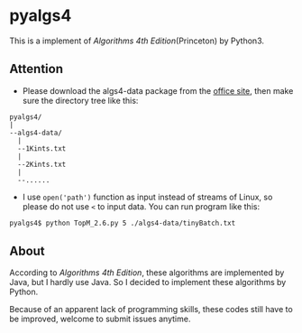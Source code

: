 # pyalgs4
This is a implement of *Algorithms 4th Edition*(Princeton) by Python3.
## Attention
- Please download the algs4-data package from the [office site](http://algs4.cs.princeton.edu/code/), then make sure the directory tree like this:

```
pyalgs4/
|
--algs4-data/
  |
  --1Kints.txt
  |
  --2Kints.txt
  |
  --......
```

- I use ```open('path')``` function as input instead of streams of Linux, so please do not use ```<```  to input data.
   You can run program like this:
```bash
pyalgs4$ python TopM_2.6.py 5 ./algs4-data/tinyBatch.txt
```

## About
According to *Algorithms 4th Edition*, these algorithms are implemented by Java, but I hardly use Java. So I decided to implement these algorithms by Python.

Because of an apparent lack of programming skills, these codes still have to be improved, welcome to submit issues anytime.
